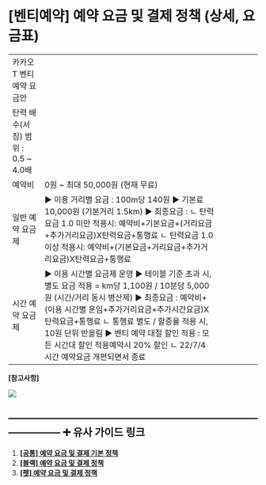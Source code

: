 # [벤티예약] 예약 요금 및 결제 정책 (상세, 요금표)

|  |  |  |  |  |  |  |
| --- | --- | --- | --- | --- | --- | --- |
| 카카오 T 벤티 예약 요금안 | | | | | | |
| 탄력 배수(서징) 범위 : 0.5 ~ 4.0배 | | | | | | |
| 예약비 | 0원 ~ 최대 50,000원 (현재 무료) | | | | | |
| 일반 예약 요금제 | ▶ 이용 거리별 요금 : 100m당 140원 ▶ 기본료 10,000원 (기본거리 1.5km) ▶ 최종요금 : ㄴ 탄력요금 1.0 미만 적용시: 예약비+기본요금+(거리요금+추가거리요금)X탄력요금+통행료 ㄴ 탄력요금 1.0 이상 적용시: 예약비+(기본요금+거리요금+추가거리요금)X탄력요금+통행료 | | | | | |
| 시간 예약 요금제 | ▶ 이용 시간별 요금제 운영 ▶ 테이블 기준 초과 시, 별도 요금 적용   = km당 1,100원 / 10분당 5,000원 (시간/거리 동시 병산제)  ▶ 최종요금 : 예약비+(이용 시간별 운임+추가거리요금+추가시간요금)X탄력요금+통행료  ㄴ 통행료 별도 / 할증율 적용 시, 10원 단위 반올림  ▶ 벤티 예약 대절 할인 적용 : 모든 시간대 할인 적용예약시 20% 할인 ㄴ 22/7/4 시간 예약요금 개편되면서 종료 | | | | | |

**[참고사항]**

![](https://kakaomobilitysupport.zendesk.com/hc/article_attachments/29574144606489)

**―****―****―****―****―****―****―****―****―****―****―****―****―****―****―****―****―****―****―****―****―****―****―****―****―****―****―****―****―** **➕ 유사 가이드 링크**
-----------------------------------------------------------------------------------------------------------------------------------------------------------------

1. **[[공통] 예약 요금 및 결제 기본 정책](https://kakaomobilitysupport.zendesk.com/hc/ko/articles/29561471117593--%EA%B3%B5%ED%86%B5-%EC%98%88%EC%95%BD-%EC%9A%94%EA%B8%88-%EB%B0%8F-%EA%B2%B0%EC%A0%9C-%EA%B8%B0%EB%B3%B8-%EC%A0%95%EC%B1%85)**
2. **[[블랙] 예약 요금 및 결제 정책](https://kakaomobilitysupport.zendesk.com/hc/ko/articles/29561597284633--%EB%B8%94%EB%9E%99-%EC%98%88%EC%95%BD-%EC%9A%94%EA%B8%88-%EB%B0%8F-%EA%B2%B0%EC%A0%9C-%EC%A0%95%EC%B1%85)**
3. **[[펫] 예약 요금 및 결제 정책](https://kakaomobilitysupport.zendesk.com/hc/ko/articles/29561633537689--%ED%8E%AB-%EC%98%88%EC%95%BD-%EC%9A%94%EA%B8%88-%EB%B0%8F-%EA%B2%B0%EC%A0%9C-%EC%A0%95%EC%B1%85)**
